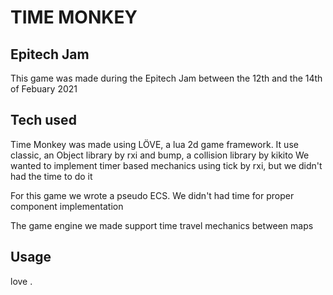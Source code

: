 # TIME MONKEY 

## Epitech Jam

This game was made during the Epitech Jam between the 12th and the 14th of Febuary 2021

## Tech used

Time Monkey was made using LÖVE, a lua 2d game framework. It use classic, an Object library by rxi and bump, a collision library by kikito
We wanted to implement timer based mechanics using tick by rxi, but we didn't had the time to do it

For this game we wrote a pseudo ECS. We didn't had time for proper component implementation

The game engine we made support time travel mechanics between maps

## Usage

love .
